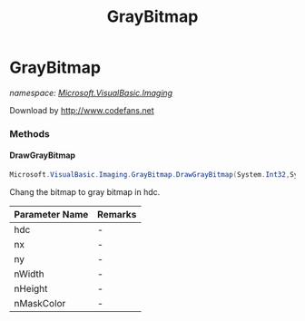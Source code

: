 ﻿---
title: GrayBitmap
---

# GrayBitmap
_namespace: [Microsoft.VisualBasic.Imaging](N-Microsoft.VisualBasic.Imaging.html)_

Download by http://www.codefans.net

### Methods

#### DrawGrayBitmap
```csharp
Microsoft.VisualBasic.Imaging.GrayBitmap.DrawGrayBitmap(System.Int32,System.Int32,System.Int32,System.Int32,System.Int32,System.Int32)
```
Chang the bitmap to gray bitmap in hdc.

|Parameter Name|Remarks|
|--------------|-------|
|hdc|-|
|nx|-|
|ny|-|
|nWidth|-|
|nHeight|-|
|nMaskColor|-|





